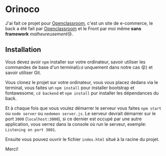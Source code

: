 # Orinoco
J'ai fait ce projet pour [Openclassroom](https://openclassrooms.com), c'est un site de e-commerce, le back a été fait par [Openclassroom](https://openclassrooms.com) et le Front par moi même **sans framework** *malheureusement*😢.

## Installation
Vous devez avoir `npm` installer sur votre ordinateur, savoir utiliser les commandes de base d'un terminal(`cd` unquement dans notre cas 😝) et savoir utiliser Git.

Vous clonez le projet sur votre ordinateur, vous vous placez dedans via le terminal, vous faites un `npm install` pour installer bootstrap et fontawesome, `cd backend` et `npm install` pur installer les dépendances du back.

Et à chaque fois que vous voulez démarrer le serveur vous faites `npm start` ou `node server` ou `nodemon server.js`. Le serveur devrait démarrer sur le port `3000` (`localhost:3000`), si ce dernier est occupé par une autre application, vous verrez dans la console où run le serveur, exemple: `Listening on port 3001`.

Ensuite vous pouvez ouvrir le fichier `index.html` situé à la racine du projet.

Merci!
